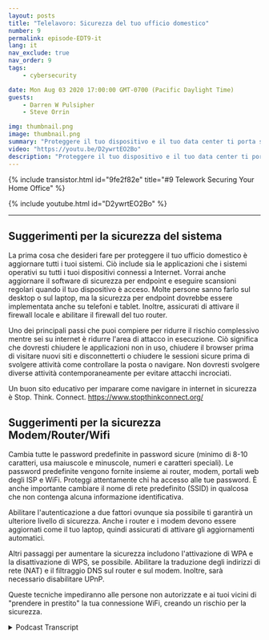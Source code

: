 ```yaml
---
layout: posts
title: "Telelavoro: Sicurezza del tuo ufficio domestico"
number: 9
permalink: episode-EDT9-it
lang: it
nav_exclude: true
nav_order: 9
tags:
    - cybersecurity

date: Mon Aug 03 2020 17:00:00 GMT-0700 (Pacific Daylight Time)
guests:
    - Darren W Pulsipher
    - Steve Orrin

img: thumbnail.png
image: thumbnail.png
summary: "Proteggere il tuo dispositivo e il tuo data center ti porta solo fino a un certo punto. Con sempre più persone che lavorano da casa, è necessario aiutare i tuoi dipendenti a proteggere la loro rete domestica e l'area di lavoro. In questo episodio, Steve Orrin, CTO federale di Intel, aiuta Darren a proteggere la sua rete domestica."
video: "https://youtu.be/D2ywrtEO2Bo"
description: "Proteggere il tuo dispositivo e il tuo data center ti porta solo fino a un certo punto. Con sempre più persone che lavorano da casa, è necessario aiutare i tuoi dipendenti a proteggere la loro rete domestica e l'area di lavoro. In questo episodio, Steve Orrin, CTO federale di Intel, aiuta Darren a proteggere la sua rete domestica."
---
```


<div>
{% include transistor.html id="9fe2f82e" title="#9 Telework Securing Your Home Office" %}

{% include youtube.html id="D2ywrtEO2Bo" %}
</div>

---

## Suggerimenti per la sicurezza del sistema

La prima cosa che desideri fare per proteggere il tuo ufficio domestico è aggiornare tutti i tuoi sistemi. Ciò include sia le applicazioni che i sistemi operativi su tutti i tuoi dispositivi connessi a Internet. Vorrai anche aggiornare il software di sicurezza per endpoint e eseguire scansioni regolari quando il tuo dispositivo è acceso. Molte persone sanno farlo sul desktop o sul laptop, ma la sicurezza per endpoint dovrebbe essere implementata anche su telefoni e tablet. Inoltre, assicurati di attivare il firewall locale e abilitare il firewall del tuo router.

Uno dei principali passi che puoi compiere per ridurre il rischio complessivo mentre sei su internet è ridurre l'area di attacco in esecuzione. Ciò significa che dovresti chiudere le applicazioni non in uso, chiudere il browser prima di visitare nuovi siti e disconnetterti o chiudere le sessioni sicure prima di svolgere attività come controllare la posta o navigare. Non dovresti svolgere diverse attività contemporaneamente per evitare attacchi incrociati.

Un buon sito educativo per imparare come navigare in internet in sicurezza è Stop. Think. Connect. https://www.stopthinkconnect.org/

## Suggerimenti per la sicurezza Modem/Router/Wifi

Cambia tutte le password predefinite in password sicure (minimo di 8-10 caratteri, usa maiuscole e minuscole, numeri e caratteri speciali). Le password predefinite vengono fornite insieme ai router, modem, portali web degli ISP e WiFi. Proteggi attentamente chi ha accesso alle tue password. È anche importante cambiare il nome di rete predefinito (SSID) in qualcosa che non contenga alcuna informazione identificativa.

Abilitare l'autenticazione a due fattori ovunque sia possibile ti garantirà un ulteriore livello di sicurezza. Anche i router e i modem devono essere aggiornati come il tuo laptop, quindi assicurati di attivare gli aggiornamenti automatici.

Altri passaggi per aumentare la sicurezza includono l'attivazione di WPA e la disattivazione di WPS, se possibile. Abilitare la traduzione degli indirizzi di rete (NAT) e il filtraggio DNS sul router e sul modem. Inoltre, sarà necessario disabilitare UPnP.

Queste tecniche impediranno alle persone non autorizzate e ai tuoi vicini di "prendere in prestito" la tua connessione WiFi, creando un rischio per la sicurezza.



<details>
<summary> Podcast Transcript </summary>

<p></p>

</details>
